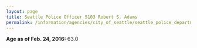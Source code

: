 ```yaml
---
layout: page
title: Seattle Police Officer 5103 Robert S. Adams
permalink: /information/agencies/city_of_seattle/seattle_police_department/copbook/5103/
---
```


**Age as of Feb. 24, 2016:** 63.0
